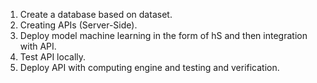 1. Create a database based on dataset.
2. Creating APIs (Server-Side).
3. Deploy model machine learning in the form of hS and then integration with API.
4. Test API locally.
5. Deploy API with computing engine and testing and verification.
